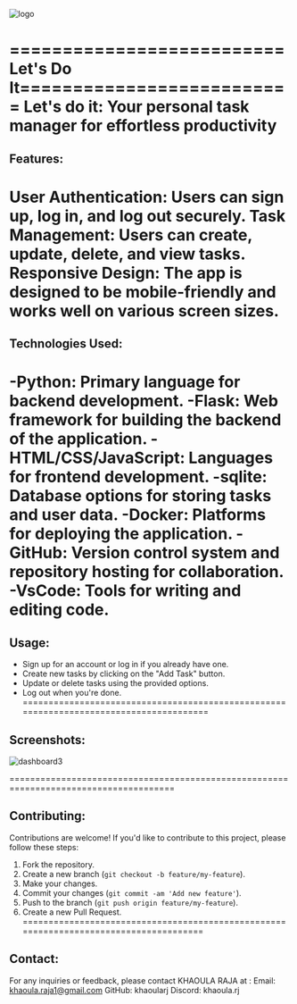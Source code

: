 

![logo](https://github.com/khaoularj/ToDo/assets/125494714/e98e794d-b401-47ef-840e-00532c4f70a1)


==========================Let's Do It==========================
Let's do it: Your personal task manager for effortless productivity
=======================================================================================
## Features:
  **User Authentication**: Users can sign up, log in, and log out securely.
  **Task Management**: Users can create, update, delete, and view tasks.
  **Responsive Design**: The app is designed to be mobile-friendly and works well on various screen sizes.
=======================================================================================
## Technologies Used:
  -Python: Primary language for backend development.
  -Flask: Web framework for building the backend of the application.
	-HTML/CSS/JavaScript: Languages for frontend development.
	-sqlite: Database options for storing tasks and user data.
	-Docker: Platforms for deploying the application.
	-GitHub: Version control system and repository hosting for collaboration.
	-VsCode: Tools for writing and editing code.
=======================================================================================
## Usage:
  - Sign up for an account or log in if you already have one.
  - Create new tasks by clicking on the "Add Task" button.
  - Update or delete tasks using the provided options.
  - Log out when you're done.
=======================================================================================
## Screenshots:

![dashboard3](https://github.com/khaoularj/ToDo/assets/125494714/84680319-ec51-49ab-8e16-9c27695bc087)

======================================================================================
## Contributing:
Contributions are welcome! If you'd like to contribute to this project, please follow these steps:
  1. Fork the repository.
  2. Create a new branch (`git checkout -b feature/my-feature`).
  3. Make your changes.
  4. Commit your changes (`git commit -am 'Add new feature'`).
  5. Push to the branch (`git push origin feature/my-feature`).
  6. Create a new Pull Request.
======================================================================================
## Contact:
For any inquiries or feedback, please contact KHAOULA RAJA at :
Email: khaoula.raja1@gmail.com
GitHub: khaoularj
Discord: khaoula.rj
